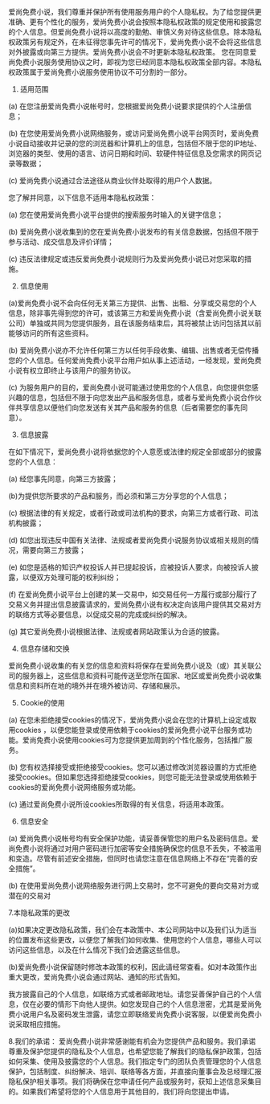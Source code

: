 
爱尚免费小说，我们尊重并保护所有使用服务用户的个人隐私权。为了给您提供更准确、更有个性化的服务，爱尚免费小说会按照本隐私权政策的规定使用和披露您的个人信息。但爱尚免费小说将以高度的勤勉、审慎义务对待这些信息。除本隐私权政策另有规定外，在未征得您事先许可的情况下，爱尚免费小说不会将这些信息对外披露或向第三方提供。爱尚免费小说会不时更新本隐私权政策。 您在同意爱尚免费小说服务使用协议之时，即视为您已经同意本隐私权政策全部内容。本隐私权政策属于爱尚免费小说服务使用协议不可分割的一部分。

1. 适用范围

(a) 在您注册爱尚免费小说帐号时，您根据爱尚免费小说要求提供的个人注册信息；

(b) 在您使用爱尚免费小说网络服务，或访问爱尚免费小说平台网页时，爱尚免费小说自动接收并记录的您的浏览器和计算机上的信息，包括但不限于您的IP地址、浏览器的类型、使用的语言、访问日期和时间、软硬件特征信息及您需求的网页记录等数据；

(c) 爱尚免费小说通过合法途径从商业伙伴处取得的用户个人数据。

您了解并同意，以下信息不适用本隐私权政策：

(a) 您在使用爱尚免费小说平台提供的搜索服务时输入的关键字信息；

(b) 爱尚免费小说收集到的您在爱尚免费小说发布的有关信息数据，包括但不限于参与活动、成交信息及评价详情；

(c) 违反法律规定或违反爱尚免费小说规则行为及爱尚免费小说已对您采取的措施。

2. 信息使用

(a)爱尚免费小说不会向任何无关第三方提供、出售、出租、分享或交易您的个人信息，除非事先得到您的许可，或该第三方和爱尚免费小说（含爱尚免费小说关联公司）单独或共同为您提供服务，且在该服务结束后，其将被禁止访问包括其以前能够访问的所有这些资料。

(b) 爱尚免费小说亦不允许任何第三方以任何手段收集、编辑、出售或者无偿传播您的个人信息。任何爱尚免费小说平台用户如从事上述活动，一经发现，爱尚免费小说有权立即终止与该用户的服务协议。

(c) 为服务用户的目的，爱尚免费小说可能通过使用您的个人信息，向您提供您感兴趣的信息，包括但不限于向您发出产品和服务信息，或者与爱尚免费小说合作伙伴共享信息以便他们向您发送有关其产品和服务的信息（后者需要您的事先同意）。

3. 信息披露

在如下情况下，爱尚免费小说将依据您的个人意愿或法律的规定全部或部分的披露您的个人信息：

(a) 经您事先同意，向第三方披露；

(b)为提供您所要求的产品和服务，而必须和第三方分享您的个人信息；

(c) 根据法律的有关规定，或者行政或司法机构的要求，向第三方或者行政、司法机构披露；

(d) 如您出现违反中国有关法律、法规或者爱尚免费小说服务协议或相关规则的情况，需要向第三方披露；

(e) 如您是适格的知识产权投诉人并已提起投诉，应被投诉人要求，向被投诉人披露，以便双方处理可能的权利纠纷；

(f) 在爱尚免费小说平台上创建的某一交易中，如交易任何一方履行或部分履行了交易义务并提出信息披露请求的，爱尚免费小说有权决定向该用户提供其交易对方的联络方式等必要信息，以促成交易的完成或纠纷的解决。

(g) 其它爱尚免费小说根据法律、法规或者网站政策认为合适的披露。

4. 信息存储和交换

爱尚免费小说收集的有关您的信息和资料将保存在爱尚免费小说及（或）其关联公司的服务器上，这些信息和资料可能传送至您所在国家、地区或爱尚免费小说收集信息和资料所在地的境外并在境外被访问、存储和展示。

5. Cookie的使用

(a) 在您未拒绝接受cookies的情况下，爱尚免费小说会在您的计算机上设定或取用cookies ，以便您能登录或使用依赖于cookies的爱尚免费小说平台服务或功能。爱尚免费小说使用cookies可为您提供更加周到的个性化服务，包括推广服务。

(b) 您有权选择接受或拒绝接受cookies。您可以通过修改浏览器设置的方式拒绝接受cookies。但如果您选择拒绝接受cookies，则您可能无法登录或使用依赖于cookies的爱尚免费小说网络服务或功能。

(c) 通过爱尚免费小说所设cookies所取得的有关信息，将适用本政策。

6. 信息安全

(a) 爱尚免费小说帐号均有安全保护功能，请妥善保管您的用户名及密码信息。爱尚免费小说将通过对用户密码进行加密等安全措施确保您的信息不丢失，不被滥用和变造。尽管有前述安全措施，但同时也请您注意在信息网络上不存在“完善的安全措施”。

(b) 在使用爱尚免费小说网络服务进行网上交易时，您不可避免的要向交易对方或潜在的交易对

7.本隐私政策的更改

(a)如果决定更改隐私政策，我们会在本政策中、本公司网站中以及我们认为适当的位置发布这些更改，以便您了解我们如何收集、使用您的个人信息，哪些人可以访问这些信息，以及在什么情况下我们会透露这些信息。

(b)爱尚免费小说保留随时修改本政策的权利，因此请经常查看。如对本政策作出重大更改，爱尚免费小说会通过网站、通知的形式告知。

我方披露自己的个人信息，如联络方式或者邮政地址。请您妥善保护自己的个人信息，仅在必要的情形下向他人提供。如您发现自己的个人信息泄密，尤其是爱尚免费小说用户名及密码发生泄露，请您立即联络爱尚免费小说客服，以便爱尚免费小说采取相应措施。

8.我们的承诺：
爱尚免费小说非常感谢能有机会为您提供产品和服务。我们承诺尊重及保护您提供的隐私及个人信息，也希望您能了解我们的隐私保护政策，包括如何采集、使用及披露您的个人信息。我们指定专门的团队负责管理您的个人信息保护，包括制度、纠纷解决、培训、联络等各方面，并直接向董事会及总经理汇报隐私保护相关事项。我们将确保在您申请任何产品或服务时，获知上述信息采集目的。如果我们希望将您的个人信息用于其他目的，我们将向您提出申请。
